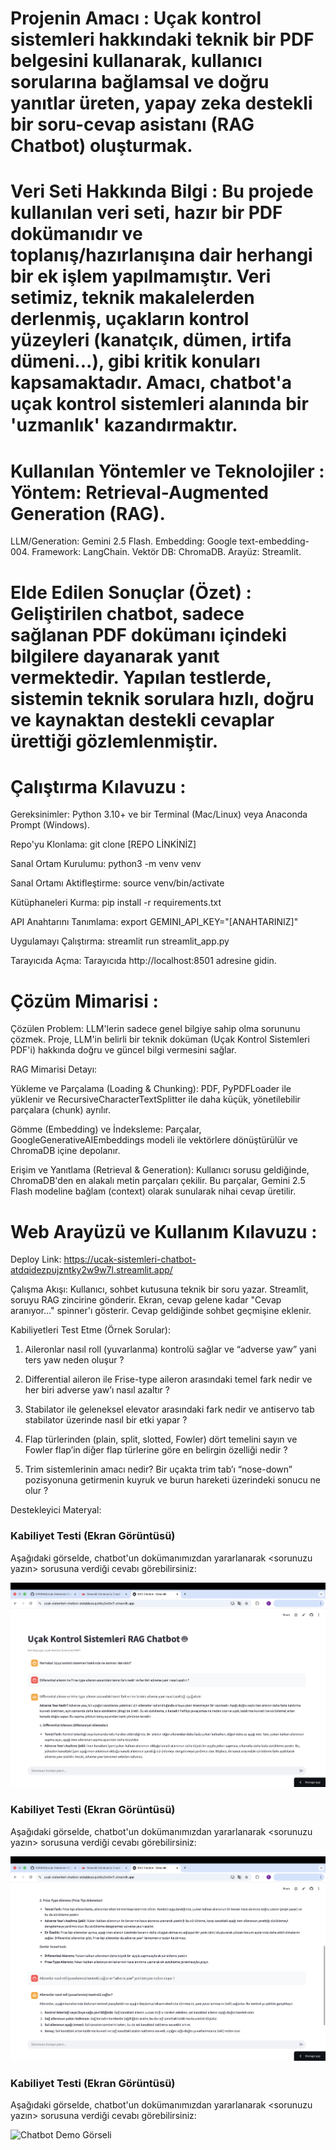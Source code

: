 # Projenin Amacı : Uçak kontrol sistemleri hakkındaki teknik bir PDF belgesini kullanarak, kullanıcı sorularına bağlamsal ve doğru yanıtlar üreten, yapay zeka destekli bir soru-cevap asistanı (RAG Chatbot) oluşturmak.


# Veri Seti Hakkında Bilgi : Bu projede kullanılan veri seti, hazır bir PDF dokümanıdır ve toplanış/hazırlanışına dair herhangi bir ek işlem yapılmamıştır. Veri setimiz, teknik makalelerden derlenmiş, uçakların kontrol yüzeyleri (kanatçık, dümen, irtifa dümeni...), gibi kritik konuları kapsamaktadır. Amacı, chatbot'a uçak kontrol sistemleri alanında bir 'uzmanlık' kazandırmaktır.


# Kullanılan Yöntemler ve Teknolojiler : Yöntem: Retrieval-Augmented Generation (RAG).
LLM/Generation: Gemini 2.5 Flash.
Embedding: Google text-embedding-004.
Framework: LangChain.
Vektör DB: ChromaDB.
Arayüz: Streamlit.


# Elde Edilen Sonuçlar (Özet) : Geliştirilen chatbot, sadece sağlanan PDF dokümanı içindeki bilgilere dayanarak yanıt vermektedir. Yapılan testlerde, sistemin teknik sorulara hızlı, doğru ve kaynaktan destekli cevaplar ürettiği gözlemlenmiştir.


# Çalıştırma Kılavuzu : 

Gereksinimler: Python 3.10+ ve bir Terminal (Mac/Linux) veya Anaconda Prompt (Windows).

Repo'yu Klonlama: git clone [REPO LİNKİNİZ]

Sanal Ortam Kurulumu: python3 -m venv venv

Sanal Ortamı Aktifleştirme: source venv/bin/activate

Kütüphaneleri Kurma: pip install -r requirements.txt

API Anahtarını Tanımlama: export GEMINI_API_KEY="[ANAHTARINIZ]"

Uygulamayı Çalıştırma: streamlit run streamlit_app.py

Tarayıcıda Açma: Tarayıcıda http://localhost:8501 adresine gidin.


# Çözüm Mimarisi : 

Çözülen Problem: LLM'lerin sadece genel bilgiye sahip olma sorununu çözmek. Proje, LLM'in belirli bir teknik doküman (Uçak Kontrol Sistemleri PDF'i) hakkında doğru ve güncel bilgi vermesini sağlar.

RAG Mimarisi Detayı:

Yükleme ve Parçalama (Loading & Chunking): PDF, PyPDFLoader ile yüklenir ve RecursiveCharacterTextSplitter ile daha küçük, yönetilebilir parçalara (chunk) ayrılır.

Gömme (Embedding) ve İndeksleme: Parçalar, GoogleGenerativeAIEmbeddings modeli ile vektörlere dönüştürülür ve ChromaDB içine depolanır.

Erişim ve Yanıtlama (Retrieval & Generation): Kullanıcı sorusu geldiğinde, ChromaDB'den en alakalı metin parçaları çekilir. Bu parçalar, Gemini 2.5 Flash modeline bağlam (context) olarak sunularak nihai cevap üretilir.


# Web Arayüzü ve Kullanım Kılavuzu : 

Deploy Link: https://ucak-sistemleri-chatbot-atdqidezpujzntky2w9w7l.streamlit.app/

Çalışma Akışı: Kullanıcı, sohbet kutusuna teknik bir soru yazar. Streamlit, soruyu RAG zincirine gönderir. Ekran, cevap gelene kadar "Cevap aranıyor..." spinner'ı gösterir. Cevap geldiğinde sohbet geçmişine eklenir.

Kabiliyetleri Test Etme (Örnek Sorular): 

1. Aileronlar nasıl roll (yuvarlanma) kontrolü sağlar ve “adverse yaw” yani ters yaw neden oluşur ?

2. Differential aileron ile Frise-type aileron arasındaki temel fark nedir ve her biri adverse yaw’ı nasıl azaltır ?

3. Stabilator ile geleneksel elevator arasındaki fark nedir ve antiservo tab stabilator üzerinde nasıl bir etki yapar ?

4. Flap türlerinden (plain, split, slotted, Fowler) dört temelini sayın ve Fowler flap’in diğer flap türlerine göre en belirgin özelliği nedir ?

5. Trim sistemlerinin amacı nedir? Bir uçakta trim tab’ı “nose-down” pozisyonuna getirmenin kuyruk ve burun hareketi üzerindeki sonucu ne olur ?


Destekleyici Materyal: 

### Kabiliyet Testi (Ekran Görüntüsü)

Aşağıdaki görselde, chatbot'un dokümanımızdan yararlanarak <sorunuzu yazın> sorusuna verdiği cevabı görebilirsiniz:

![Chatbot Demo Görseli](assets/chatbot_demo1.png)

### Kabiliyet Testi (Ekran Görüntüsü)

Aşağıdaki görselde, chatbot'un dokümanımızdan yararlanarak <sorunuzu yazın> sorusuna verdiği cevabı görebilirsiniz:

![Chatbot Demo Görseli](assets/chatbot_demo2.png)

### Kabiliyet Testi (Ekran Görüntüsü)

Aşağıdaki görselde, chatbot'un dokümanımızdan yararlanarak <sorunuzu yazın> sorusuna verdiği cevabı görebilirsiniz:

![Chatbot Demo Görseli](assets/chatbot_demo.3png)




